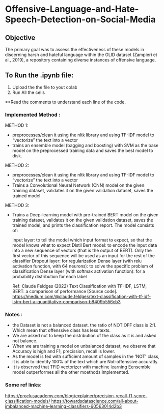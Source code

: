 # Offensive-Language-and-Hate-Speech-Detection-on-Social-Media

## Objective
The primary goal was to assess the effectiveness of these models in discerning harsh and hateful language within the OLID dataset (Zampieri et al., 2019), a repository containing diverse instances of offensive language.

## To Run the .ipynb file:
1. Upload the the file to yout colab
2. Run All the cells

**Read the comments to understand each line of the code.

### Implemented Method :

METHOD 1:
* preprocesses/clean it using the nltk library and using TF-IDF model to “vectorize” the text into a vector
* trains an ensemble model (bagging and boosting) with SVM as the base model on the preprocessed training data and saves the best model to disk.

METHOD 2:
* preprocesses/clean it using the nltk library and using TF-IDF model to “vectorize” the text into a vector
* Trains a Convolutional Neural Network (CNN) model on the given training dataset, validates it on the given validation dataset, saves the trained model

METHOD 3:
* Trains a Deep-learning model with pre-trained BERT model on the given training dataset, validates it on the given validation
   dataset, saves the trained model, and prints the classification report.
   The model consists of:

    Input layer: to tell the model which input format to expect, so that the model knows what to expect
    Distil Bert model: to encode the input data into a new sequence of vectors (that is the output of BERT). Only the first vector of this sequence will be used as an input for the rest of the classifier
    Dropout layer: for regularization
    Dense layer (with relu activation function, with 64 neurons): to solve the specific problem of classification
    Dense layer (with softmax activation function): for a probability distribution for each label

    Ref: Claude Feldges (2022) Text Classification with TF-IDF, LSTM, BERT: a comparison of performance [Source code].
	https://medium.com/@claude.feldges/text-classification-with-tf-idf-lstm-bert-a-quantitative-comparison-b8409b556cb3



### Notes :

* the Dataset is not a balanced dataset. the ratio of NOT:OFF class is 2:1. Which mean that offenssive class has less texts.
* We are asked not to keep the distribution of the class as it is and asked not balance.
* When we are training a model on unbalanced dataset, we observe that Accuracy is high and F1, precission, recall is lower.
* As the model is fed with sufficient amount of samples in the 'NOT' class, it is able to identify 100% of the text which are Not-offenssive accuratly.
* It is observed that TFID vectorizer with machine learning Eensemble model outperformes all the other moethods implemented.

### Some ref links:
https://proclusacademy.com/blog/explainer/precision-recall-f1-score-classification-models/
https://towardsdatascience.com/all-about-imbalanced-machine-learning-classifiers-60563014d2b3
